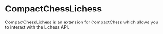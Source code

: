 # CompactChessLichess
CompactChessLichess is an extension for CompactChess which allows you to interact with the Lichess API.
